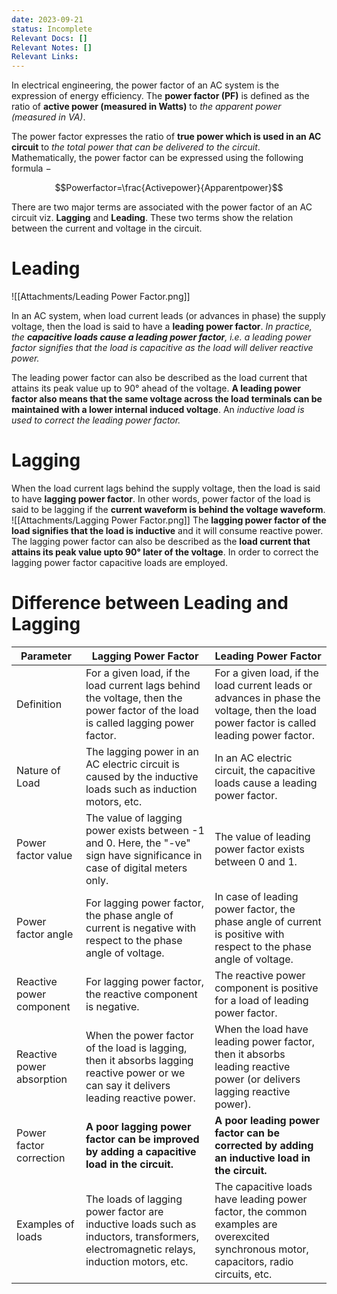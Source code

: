 ```yaml
---
date: 2023-09-21
status: Incomplete
Relevant Docs: []
Relevant Notes: []
Relevant Links:
---
```

In electrical engineering, the power factor of an AC system is the expression of energy efficiency. The **power factor (PF)** is defined as the ratio of **active power (measured in Watts)** to *the apparent power (measured in VA)*.

The power factor expresses the ratio of **true power which is used in an AC circuit** to *the total power that can be delivered to the circuit*. Mathematically, the power factor can be expressed using the following formula −

$$Powerfactor=\frac{Activepower}{Apparentpower}$$

There are two major terms are associated with the power factor of an AC circuit viz. **Lagging** and **Leading**. These two terms show the relation between the current and voltage in the circuit.

# Leading
![[Attachments/Leading Power Factor.png]]

In an AC system, when load current leads (or advances in phase) the supply voltage, then the load is said to have a **leading power factor**. *In practice, the **capacitive loads cause a leading power factor**, i.e. a leading power factor signifies that the load is capacitive as the load will deliver reactive power.*

The leading power factor can also be described as the load current that attains its peak value up to 90° ahead of the voltage. **A leading power factor also means that the same voltage across the load terminals can be maintained with a lower internal induced voltage**. An *inductive load is used to correct the leading power factor.*


# Lagging
When the load current lags behind the supply voltage, then the load is said to have **lagging power factor**. In other words, power factor of the load is said to be lagging if the **current waveform is behind the voltage waveform**.
![[Attachments/Lagging Power Factor.png]]
The **lagging power factor of the load signifies that the load is inductive** and it will consume reactive power. The lagging power factor can also be described as the **load current that attains its peak value upto 90° later of the voltage**. In order to correct the lagging power factor capacitive loads are employed.

# Difference between Leading and Lagging
| Parameter                 | Lagging Power Factor                                                                                                                   | Leading Power Factor                                                                                                                     |
|---------------------------|----------------------------------------------------------------------------------------------------------------------------------------|------------------------------------------------------------------------------------------------------------------------------------------|
| Definition                | For a given load, if the load current lags behind the voltage, then the power factor of the load is called lagging power factor.       | For a given load, if the load current leads or advances in phase the voltage, then the load power factor is called leading power factor. |
| Nature of Load            | The lagging power in an AC electric circuit is caused by the inductive loads such as induction motors, etc.                            | In an AC electric circuit, the capacitive loads cause a leading power factor.                                                            |
| Power factor value        | The value of lagging power exists between -1 and 0. Here, the "-ve" sign have significance in case of digital meters only.             | The value of leading power factor exists between 0 and 1.                                                                                |
| Power factor angle        | For lagging power factor, the phase angle of current is negative with respect to the phase angle of voltage.                           | In case of leading power factor, the phase angle of current is positive with respect to the phase angle of voltage.                      |
| Reactive power component  | For lagging power factor, the reactive component is negative.                                                                          | The reactive power component is positive for a load of leading power factor.                                                             |
| Reactive power absorption | When the power factor of the load is lagging, then it absorbs lagging reactive power or we can say it delivers leading reactive power. | When the load have leading power factor, then it absorbs leading reactive power (or delivers lagging reactive power).                    |
| Power factor correction   | **A poor lagging power factor can be improved by adding a capacitive load in the circuit.**                                                | **A poor leading power factor can be corrected by adding an inductive load in the circuit.**                                                 |
| Examples of loads         | The loads of lagging power factor are inductive loads such as inductors, transformers, electromagnetic relays, induction motors, etc.  | The capacitive loads have leading power factor, the common examples are overexcited synchronous motor, capacitors, radio circuits, etc.  |
